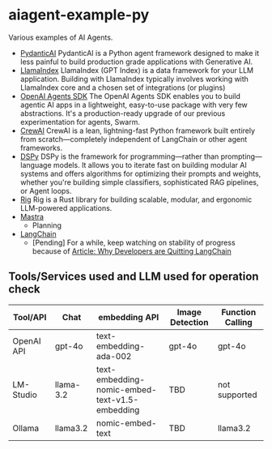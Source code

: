 # aiagent-example-py

Various examples of AI Agents.

- [PydanticAI](https://ai.pydantic.dev/)
   PydanticAI is a Python agent framework designed to make it less painful to build production grade applications with Generative AI.
- [LlamaIndex](https://www.llamaindex.ai/)
   LlamaIndex (GPT Index) is a data framework for your LLM application. Building with LlamaIndex typically involves working with LlamaIndex core and a chosen set of integrations (or plugins)
- [OpenAI Agents SDK](https://openai.github.io/openai-agents-python/)
   The OpenAI Agents SDK enables you to build agentic AI apps in a lightweight, easy-to-use package with very few abstractions. It's a production-ready upgrade of our previous experimentation for agents, Swarm.
- [CrewAI](https://docs.crewai.com/introduction)
   CrewAI is a lean, lightning-fast Python framework built entirely from scratch—completely independent of LangChain or other agent frameworks.
- [DSPy](https://dspy.ai/)
   DSPy is the framework for programming—rather than prompting—language models. It allows you to iterate fast on building modular AI systems and offers algorithms for optimizing their prompts and weights, whether you're building simple classifiers, sophisticated RAG pipelines, or Agent loops.
- [Rig](https://rig.rs/)
   Rig is a Rust library for building scalable, modular, and ergonomic LLM-powered applications.
- [Mastra](https://github.com/mastra-ai/mastra)
  - Planning
- [LangChain](https://www.langchain.com/)
  - [Pending] For a while, keep watching on stability of progress because of [Article: Why Developers are Quitting LangChain](https://analyticsindiamag.com/ai-features/why-developers-are-quitting-langchain/)

## Tools/Services used and LLM used for operation check

| Tool/API   | Chat      | embedding API                                  | Image Detection | Function Calling |
| ---------- | --------- | ---------------------------------------------- | --------------- | ---------------- |
| OpenAI API | gpt-4o    | text-embedding-ada-002                         | gpt-4o          | gpt-4o           |
| LM-Studio  | llama-3.2 | text-embedding-nomic-embed-text-v1.5-embedding | TBD             | not supported    |
| Ollama     | llama3.2  | nomic-embed-text                               | TBD             | llama3.2         |
